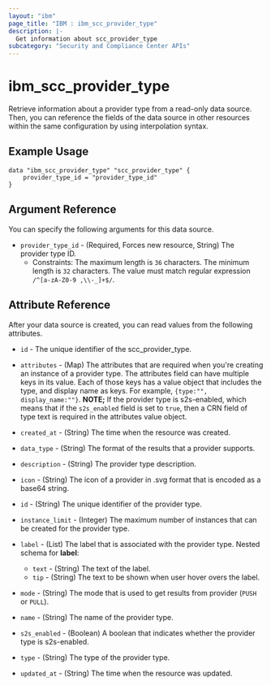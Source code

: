 ```yaml
---
layout: "ibm"
page_title: "IBM : ibm_scc_provider_type"
description: |-
  Get information about scc_provider_type
subcategory: "Security and Compliance Center APIs"
---
```


# ibm_scc_provider_type

Retrieve information about a provider type from a read-only data source. Then, you can reference the fields of the data source in other resources within the same configuration by using interpolation syntax.

## Example Usage

```hcl
data "ibm_scc_provider_type" "scc_provider_type" {
	provider_type_id = "provider_type_id"
}
```

## Argument Reference

You can specify the following arguments for this data source.

* `provider_type_id` - (Required, Forces new resource, String) The provider type ID.
  * Constraints: The maximum length is `36` characters. The minimum length is `32` characters. The value must match regular expression `/^[a-zA-Z0-9 ,\\-_]+$/`.

## Attribute Reference

After your data source is created, you can read values from the following attributes.

* `id` - The unique identifier of the scc_provider_type.
* `attributes` - (Map) The attributes that are required when you're creating an instance of a provider type. The attributes field can have multiple  keys in its value. Each of those keys has a value  object that includes the type, and display name as keys. For example, `{type:"", display_name:""}`. **NOTE;** If the provider type is s2s-enabled, which means that if the `s2s_enabled` field is set to `true`, then a CRN field of type text is required in the attributes value object.

* `created_at` - (String) The time when the resource was created.

* `data_type` - (String) The format of the results that a provider supports.

* `description` - (String) The provider type description.

* `icon` - (String) The icon of a provider in .svg format that is encoded as a base64 string.

* `id` - (String) The unique identifier of the provider type.

* `instance_limit` - (Integer) The maximum number of instances that can be created for the provider type.

* `label` - (List) The label that is associated with the provider type.
Nested schema for **label**:
	* `text` - (String) The text of the label.
	* `tip` - (String) The text to be shown when user hover overs the label.

* `mode` - (String) The mode that is used to get results from provider (`PUSH` or `PULL`).

* `name` - (String) The name of the provider type.

* `s2s_enabled` - (Boolean) A boolean that indicates whether the provider type is s2s-enabled.

* `type` - (String) The type of the provider type.

* `updated_at` - (String) The time when the resource was updated.

